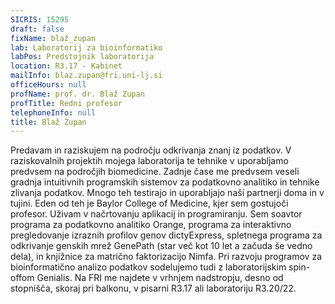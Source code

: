 ```yaml
---
SICRIS: 15295
draft: false
fixName: blaž_zupan
lab: Laboratorij za bioinformatiko
labPos: Predstojnik laboratorija
location: R3.17 - Kabinet
mailInfo: blaz.zupan@fri.uni-lj.si
officeHours: null
profName: prof. dr. Blaž Zupan
profTitle: Redni profesor
telephoneInfo: null
title: Blaž Zupan
---
```



Predavam in raziskujem na področju odkrivanja znanj iz podatkov. V raziskovalnih projektih mojega laboratorija te tehnike v uporabljamo predvsem na področjih biomedicine. Zadnje čase me predvsem veseli gradnja intuitivnih programskih sistemov za podatkovno analitiko in tehnike zlivanja podatkov. Mnogo teh testirajo in uporabljajo naši partnerji doma in v tujini. Eden od teh je Baylor College of Medicine, kjer sem gostujoči profesor.
Uživam v načrtovanju aplikacij in programiranju. Sem soavtor programa za podatkovno analitiko Orange, programa za interaktivno pregledovanje izraznih profilov genov dictyExpress, spletnega programa za odkrivanje genskih mrež GenePath (star več kot 10 let a začuda še vedno dela), in knjižnice za matrično faktorizacijo Nimfa. Pri razvoju programov za bioinformatično analizo podatkov sodelujemo tudi z laboratorijskim spin-offom Genialis.
Na FRI me najdete v vrhnjem nadstropju, desno od stopnišča, skoraj pri balkonu, v pisarni R3.17 ali laboratoriju R3.20/22.